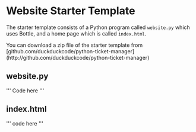 # Website Starter Template

The starter template consists of a Python program called `website.py` which uses Bottle, and a home page which is called `index.html`.

You can download a zip file of the starter template from \[github.com\/duckduckcode\/python-ticket-manager\]\(http:\/\/github.com\/duckduckcode\/python-ticket-manager\)

## website.py

'''
Code here
'''

## index.html

'''
code here
'''

